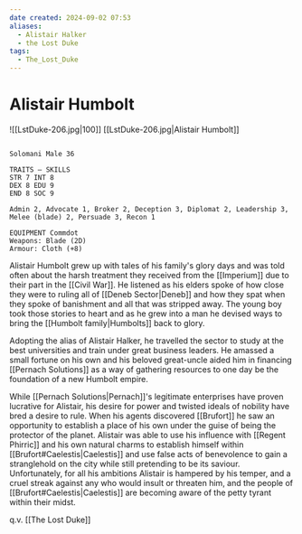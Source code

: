 ```yaml
---
date created: 2024-09-02 07:53
aliases:
  - Alistair Halker
  - the Lost Duke
tags:
  - The_Lost_Duke
---
```


# Alistair Humbolt

![[LstDuke-206.jpg|100]]
[[LstDuke-206.jpg|Alistair Humbolt]]

```

Solomani Male 36

TRAITS — SKILLS
STR 7 INT 8 
DEX 8 EDU 9
END 8 SOC 9

Admin 2, Advocate 1, Broker 2, Deception 3, Diplomat 2, Leadership 3, Melee (blade) 2, Persuade 3, Recon 1

EQUIPMENT Commdot
Weapons: Blade (2D)
Armour: Cloth (+8)
```

Alistair Humbolt grew up with tales of his family's glory days and was told often about the harsh treatment they received from the [[Imperium]] due to their part in the [[Civil War]]. He listened as his elders spoke of how close they were to ruling all of [[Deneb Sector|Deneb]] and how they spat when they spoke of banishment and all that was stripped away. The young boy took those stories to heart and as he grew into a man he devised ways to bring the [[Humbolt family|Humbolts]] back to glory. 

Adopting the alias of Alistair Halker, he travelled the sector to study at the best universities and train under great business leaders. He amassed a small fortune on his own and his beloved great-uncle aided him in financing [[Pernach Solutions]] as a way of gathering resources to one day be the foundation of a new Humbolt empire.

While [[Pernach Solutions|Pernach]]'s legitimate enterprises have proven lucrative for Alistair, his desire for power and twisted ideals of nobility have bred a desire to rule. When his agents discovered [[Brufort]] he saw an opportunity to establish a place of his own under the guise of being the protector of the planet. Alistair was able to use his influence with [[Regent Phirric]] and his own natural charms to establish himself within [[Brufort#Caelestis|Caelestis]] and use false acts of benevolence to gain a stranglehold on the city while still pretending to be its saviour. Unfortunately, for all his ambitions Alistair is hampered by his temper, and a cruel streak against any who would insult or threaten him, and the people of [[Brufort#Caelestis|Caelestis]] are becoming aware of the petty tyrant within their midst.

q.v. [[The Lost Duke]]
